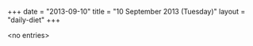 +++
date = "2013-09-10"
title = "10 September 2013 (Tuesday)"
layout = "daily-diet"
+++

<p>&lt;no entries&gt;</p>